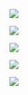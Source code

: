 [![](https://github.com/94dreamer/94dreamer/blob/master/profile-summary-card-output/default/0-profile-details.svg?raw=true)](https://github.com/94dreamer)

[![](https://github.com/94dreamer/94dreamer/blob/master/profile-summary-card-output/default/1-repos-per-language.svg)](https://github.com/94dreamer)

[![](https://github.com/94dreamer/94dreamer/blob/master/profile-summary-card-output/default/2-most-commit-language.svg)](https://github.com/94dreamer)

[![](https://github.com/94dreamer/94dreamer/blob/master/profile-summary-card-output/default/3-stats.svg)](https://github.com/94dreamer)

[![](https://github.com/94dreamer/94dreamer/blob/master/profile-summary-card-output/default/4-productive-time.svg)](https://github.com/94dreamer)
